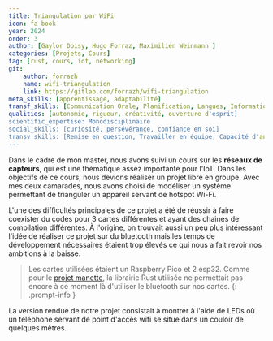 ```yaml
---
title: Triangulation par WiFi
icon: fa-book 
year: 2024
order: 3
author: [Gaylor Doisy, Hugo Forraz, Maximilien Weinmann ]
categories: [Projets, Cours]
tag: [rust, cours, iot, networking]
git: 
    author: forrazh
    name: wifi-triangulation
    link: https://gitlab.com/forrazh/wifi-triangulation
meta_skills: [apprentissage, adaptabilité] 
transf_skills: [Communication Orale, Planification, Langues, Informatique]
qualities: [autonomie, rigueur, créativité, ouverture d'esprit]
scientific_expertise: Monodisciplinaire
social_skills: [curiosité, persévérance, confiance en soi]
transv_skills: [Remise en question, Travailler en équipe, Capacité d'analyse, Capacité d'innovation, Formuler un problème, Elaborer des solutions]
---
```


Dans le cadre de mon master, nous avons suivi un cours sur les **réseaux de capteurs**, qui est une thématique assez importante pour l'IoT. Dans les objectifs de ce cours, nous devions réaliser un projet libre en groupe.
Avec mes deux camarades, nous avons choisi de modéliser un système permettant de trianguler un appareil servant de hotspot Wi-Fi.

L'une des difficultés principales de ce projet a été de réussir à faire coexister du codes pour 3 cartes différentes et ayant des chaines de compilation différentes. À l'origine, on trouvait aussi un peu plus intéressant l'idée de réaliser ce projet sur du bluetooth mais les temps de développement nécessaires étaient trop élevés ce qui nous a fait revoir nos ambitions à la baisse.

> Les cartes utilisées étaient un Raspberry Pico et 2 esp32. Comme pour le [projet manette](https://forrazh.github.io/compedoc/controller/), la librairie Rust utilisée ne permettait pas encore à ce moment là d'utiliser le bluetooth sur nos cartes. 
{: .prompt-info }

La version rendue de notre projet consistait à montrer à l'aide de LEDs où un téléphone servant de point d'accès wifi se situe dans un couloir de quelques mètres.
